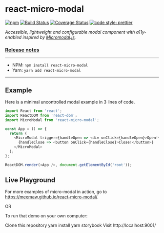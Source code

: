 # react-micro-modal

[![npm](https://img.shields.io/npm/v/react-micro-modal.svg)](https://www.npmjs.com/package/react-micro-modal) [![Build Status](https://travis-ci.org/Meemaw/react-micro-modal.svg?branch=master)](https://travis-ci.org/Meemaw/react-micro-modal) [![Coverage Status](https://coveralls.io/repos/github/Meemaw/react-micro-modal/badge.svg?branch=master)](https://coveralls.io/github/Meemaw/react-micro-modal?branch=master) [![code style: prettier](https://img.shields.io/badge/code_style-prettier-ff69b4.svg)](https://github.com/prettier/prettier)

_Accessible, lightweight and configurable modal component with a11y-enabled inspired by [Micromodal.js](https://github.com/Ghosh/micromodal)._

### [Release notes](https://github.com/Meemaw/react-micro-modal/releases)

---

- NPM: `npm install react-micro-modal`
- Yarn: `yarn add react-micro-modal`

---

## Example

Here is a minimal uncontrolled modal example in 3 lines of code.

```javascript
import React from 'react';
import ReactDOM from 'react-dom';
import MicroModal from 'react-micro-modal';

const App = () => {
  return (
    <MicroModal trigger={handleOpen => <div onClick={handleOpen}>Open!</div>}>
      {handleClose => <button onClick={handleClose}>Close!</button>}
    </MicroModal>
  );
};

ReactDOM.render(<App />, document.getElementById('root'));
```

## Live Playground

For more examples of micro-modal in action, go to https://meemaw.github.io/react-micro-modal/.

OR

To run that demo on your own computer:

Clone this repository
yarn install
yarn storybook
Visit http://localhost:9001/
